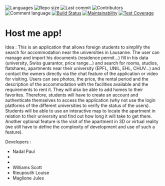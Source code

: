 ![Languages](https://img.shields.io/github/languages/top/host-me-app/host-me)
![Repo size](https://img.shields.io/github/repo-size/host-me-app/host-me)
![Last commit](https://img.shields.io/github/last-commit/host-me-app/host-me)
![Contributors](https://img.shields.io/github/contributors/host-me-app/host-me)
![Comment language](https://img.shields.io/badge/comment%20language-english-orange)
[![Build Status](https://api.cirrus-ci.com/github/host-me-app/host-me.svg)](https://cirrus-ci.com/github/host-me-app/host-me)
[![Maintainability](https://api.codeclimate.com/v1/badges/14ec7e18db1effc26145/maintainability)](https://codeclimate.com/github/host-me-app/host-me/maintainability)
[![Test Coverage](https://api.codeclimate.com/v1/badges/14ec7e18db1effc26145/test_coverage)](https://codeclimate.com/github/host-me-app/host-me/test_coverage)

# Host me app!

Idea :
This is an application that allows foreign students to simplify the search for accommodation near the universities in Lausanne. The user can manage and import his documents (residence permit...) fill in his data (university, Swiss guarantor, price range...) and search for rooms, studios, flatshares, apartments near their university (EPFL, UNIL, EHL, CHUV...) and contact the owners directly via the chat feature of the application or video for visiting.
Users can see photos, the price, the rental period and the description of the accommodation with the facilities available and the requirements to rent it.
They will also be able to add homes to their favorites. Therefore, students will have to create an account and authenticate themselves to access the application (why not use the login platforms of the different universities to verify the status of the users).
Students will be able to use an interactive map to locate the apartment in relation to their university and find out how long it will take to get there.
Another optional feature is the visit of the apartment in 3D or virtual reality (we still have to define the complexity of development and use of such a feature).


Developers :
- Nadal Paul
- 
- 
- Williams Scott
- Rieupouilh Louise
- Maglione Jules 

